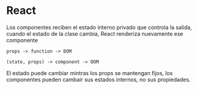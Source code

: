 # React

Los componentes reciben el estado interno privado que controla la salida, cuando el estado de la clase cambia, React renderiza nuevamente ese componente
```
props -> function -> DOM

(state, props) -> component -> DOM
```
El estado puede cambiar mintras los props se mantengan fijos, los componentes pueden cambair sus estados internos, no sus propiedades.

